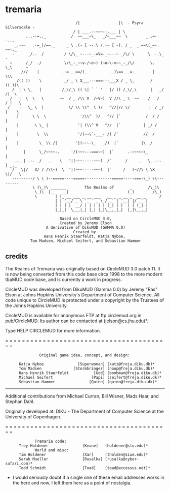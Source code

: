 # tremaria

```
                               /|                 |\  - Psyra Silverscale -   
                              / | ___.--~~~--.___ | \        
         ...--=.._           /  ~~___~\_   _/~___~~  \        _..=--...   
    _.-~~   .-=_)/==._     _ \ .(~ I ~-.\ /.-~ I ~). / _  _.==\(_=-.   ~~-._   
   -      _/.-  /         / \/\_ ~---~_-=V=-_~---~ _/\/ \      \  -.\_      -  
  ~      /_/  ./          \/\_-_~~v-/~o~) (~o~\-v~~_-_/\/       \.  \_\      ~ 
       ///    |          _-=___==/(__         __)\==___=-_       |    \\\      
     /(( ))    \          _/ _ \ X___---===---___X / _ \_       /    (( ))\    
   /  | \ \_   |         /_\/_\ (( \| ` ` ' ' |/ )) /_\/_\      |   _/ /|  \   
  /   |  \  \   \       ~~  / _ /\\ V  /~V~)  V //\ _ \  ~~    /   /  / |   \   
 /    |   \_ \  |           \/ \\ \\^  \ )/   ^//|// \/        |  / _/  |    \ 
     |      \ \  \               '/\\^  )/   ^// |`           /  / /     |     
     |       \ \_ |             '| (\\^ V   ^//  |`          | _/ /      |    
     |        \  \\             '/(~~\`-___-'/) /`           //  /       |    
     |         \_ \\ /|        '|(~~~-\_   _/)  |`          |\ _/        |    
        |      \_/~~~~-.     '/(~~~---===~~)  |`      .-~~~~~\_       |   
    _._ | .-. _/   _    \   '|(~~~-----~~~)  /`      /     _   \_ .-. | _._   
   /   \|/   X/ / /\\~)  \  '|(~~~-----~~~)  |`     /   (~//\ \ \X   \|/   \  
   ---------/ \ \ )--=====----=====------------=====-----===-\_) \\---------  
            \ (\_)\ _______        The Realms of       _       /\_)\  
             \_)\  |__   __|                          (_)        /\_)   
             \        | |_ __ ___ _ __ ___   __ _ _ __ _  __ _      /   
                      | | '__/ _ \ '_ ` _ \ / _` | '__| |/ _` |       
                      | | | |  __/ | | | | | (_| | |  | | (_| |
                      |_|_|  \___|_| |_| |_|\__,_|_|  |_|\__,_|
```
                            Based on CircleMUD 3.0,
                            Created by Jeremy Elson
                      A derivative of DikuMUD (GAMMA 0.0)
                                  Created by
                     Hans Henrik Staerfeldt, Katja Nyboe,
               Tom Madsen, Michael Seifert, and Sebastian Hammer

## credits

The Realms of Tremaria was originally based on CircleMUD 3.0 patch 11. It is 
now being converted from this code base circa 1998 to the more modern tbaMUD
code base, and is currently a work in progress.

CircleMUD was developed from DikuMUD (Gamma 0.0) by Jeremy "Ras" Elson at
Johns Hopkins University's Department of Computer Science.  All code unique
to CircleMUD is protected under a copyright by the Trustees of the Johns
Hopkins University.

CircleMUD is available for anonymous FTP at ftp.circlemud.org in pub/CircleMUD.
Its author can be contacted at (jelson@cs.jhu.edu)*.

Type HELP CIRCLEMUD for more information.

= = = = = = = = = = = = = = = = = = = = = = = = = = = = = = = = = = = = = = = =


                   Original game idea, concept, and design:

          Katja Nyboe               [Superwoman] (katz@freja.diku.dk)*
          Tom Madsen              [Stormbringer] (noop@freja.diku.dk)*
          Hans Henrik Staerfeldt           [God] (bombman@freja.diku.dk)*
          Michael Seifert                 [Papi] (seifert@freja.diku.dk)*
          Sebastian Hammer               [Quinn] (quinn@freja.diku.dk)*

- - - - - - - - - - - - - - - - - - - - - - - - - - - - - - - - - - - - - - - -
Additional contributions from Michael Curran, Bill Wisner, Mads Haar, and
Stephan Dahl.

Originally developed at:
  DIKU - The Department of Computer Science at the University of Copenhagen.

= = = = = = = = = = = = = = = = = = = = = = = = = = = = = = = = = = = = = = = =

                 Tremaria code:
          Trey Holdener               [Keane]   (holdener@slu.edu)*          
                 World and misc:
          Tim Holdener                [Xar]     (tholden@siue.edu)*
          Sarah Mueller               [Rusalka] (rusalka@cyber-safari.com)*
          Todd Schmidt		          [Toad]    (toad@accessus.net)* 

* I would seriously doubt if a single one of these email addresses works in the
here and now. I left them here as a point of nostalgia.